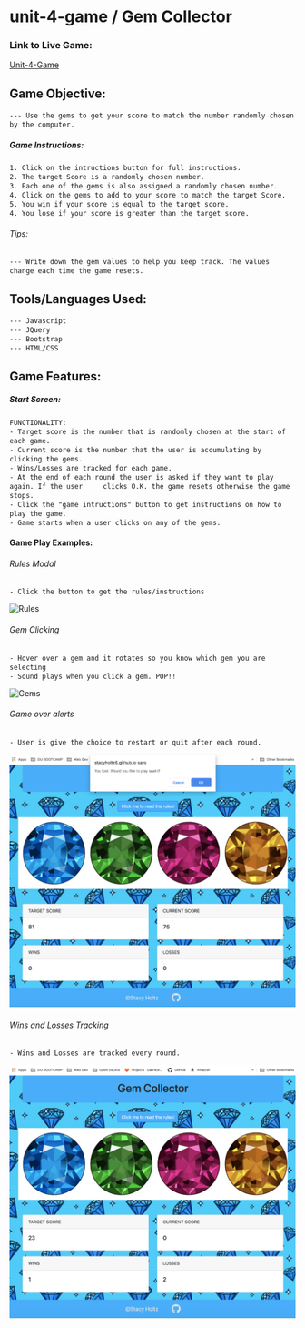 # unit-4-game / Gem Collector

### Link to Live Game:
[Unit-4-Game](https://stacyholtz6.github.io/unit-4-game/)

## Game Objective:
```
--- Use the gems to get your score to match the number randomly chosen by the computer. 
```

##### Game Instructions:
```
1. Click on the intructions button for full instructions. 
2. The target Score is a randomly chosen number. 
3. Each one of the gems is also assigned a randomly chosen number. 
4. Click on the gems to add to your score to match the target Score.
5. You win if your score is equal to the target score.
4. You lose if your score is greater than the target score. 

```
###### Tips:
```
--- Write down the gem values to help you keep track. The values change each time the game resets. 

```

## Tools/Languages Used:
```
--- Javascript
--- JQuery
--- Bootstrap
--- HTML/CSS
```
## Game Features:

##### Start Screen:
```
FUNCTIONALITY:
- Target score is the number that is randomly chosen at the start of each game.
- Current score is the number that the user is accumulating by clicking the gems.
- Wins/Losses are tracked for each game. 
- At the end of each round the user is asked if they want to play again. If the user     clicks O.K. the game resets otherwise the game stops.
- Click the "game intructions" button to get instructions on how to play the game.
- Game starts when a user clicks on any of the gems. 
```
#### Game Play Examples:

###### Rules Modal
```
- Click the button to get the rules/instructions
```
![Rules](assets/images/rules.gif)

###### Gem Clicking
```
- Hover over a gem and it rotates so you know which gem you are selecting
- Sound plays when you click a gem. POP!!
```
![Gems](assets/imgaes/gems.gif)

###### Game over alerts
```
- User is give the choice to restart or quit after each round. 
```
![gameOver](assets/images/gameOver.png)

###### Wins and Losses Tracking
```
- Wins and Losses are tracked every round. 
```
![winsLosses](assets/images/winsLosses.png)